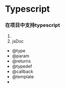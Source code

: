 # Typescript

### 在项目中支持typescript
1. 
2. jsDoc
  + @type
  + @param
  + @returns
  + @typedef
  + @callback
  + @template
  + 